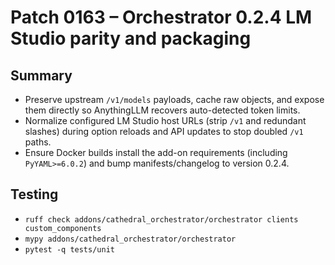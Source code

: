 # Patch 0163 – Orchestrator 0.2.4 LM Studio parity and packaging

## Summary
- Preserve upstream `/v1/models` payloads, cache raw objects, and expose them directly so AnythingLLM recovers auto-detected token limits.
- Normalize configured LM Studio host URLs (strip `/v1` and redundant slashes) during option reloads and API updates to stop doubled `/v1` paths.
- Ensure Docker builds install the add-on requirements (including `PyYAML>=6.0.2`) and bump manifests/changelog to version 0.2.4.

## Testing
- `ruff check addons/cathedral_orchestrator/orchestrator clients custom_components`
- `mypy addons/cathedral_orchestrator/orchestrator`
- `pytest -q tests/unit`
